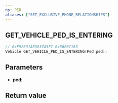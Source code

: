```yaml
---
ns: PED
aliases: ["SET_EXCLUSIVE_PHONE_RELATIONSHIPS"]
---
```

## GET_VEHICLE_PED_IS_ENTERING

```c
// 0xF92691AED837A5FC 0x56E0C163
Vehicle GET_VEHICLE_PED_IS_ENTERING(Ped ped);
```

## Parameters
* **ped**:

## Return value
